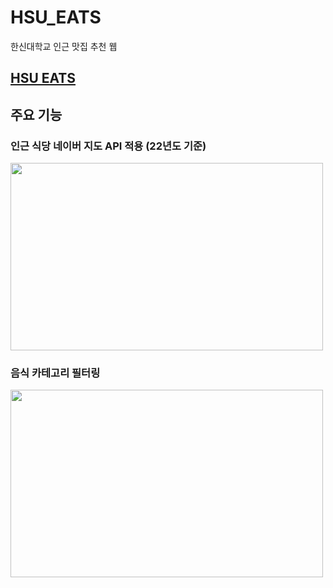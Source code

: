# HSU_EATS
한신대학교 인근 맛집 추천 웹

## [HSU EATS](http://ldr0629.github.io/HSU_EATS/)

## 주요 기능

### 인근 식당 네이버 지도 API 적용 (22년도 기준)
<img src="https://user-images.githubusercontent.com/76730470/215455125-93083884-7fc7-4d7f-8038-7c514732f9a8.JPG" width="500px" height="300px">


### 음식 카테고리 필터링
<img src="https://user-images.githubusercontent.com/76730470/215454648-f25c4dcf-1e71-49fd-8718-1dd3ea406b82.JPG" width="500px" height="300px">
